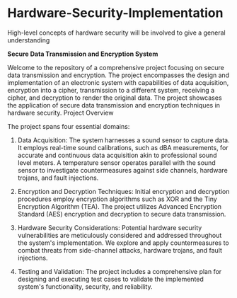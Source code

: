 # Hardware-Security-Implementation
High-level concepts of hardware security will be involved to give a general understanding 

**Secure Data Transmission and Encryption System**

Welcome to the repository of a comprehensive project focusing on secure data transmission and encryption. The project encompasses the design and implementation of an electronic system with capabilities of data acquisition, encryption into a cipher, transmission to a different system, receiving a cipher, and decryption to render the original data. The project showcases the application of secure data transmission and encryption techniques in hardware security.
Project Overview

The project spans four essential domains:

1. Data Acquisition: The system harnesses a sound sensor to capture data. It employs real-time sound calibrations, such as dBA measurements, for accurate and continuous data acquisition akin to professional sound level meters. A temperature sensor operates parallel with the sound sensor to investigate countermeasures against side channels, hardware trojans, and fault injections.

2.  Encryption and Decryption Techniques: Initial encryption and decryption procedures employ encryption algorithms such as XOR and the Tiny Encryption Algorithm (TEA). The project utilizes Advanced Encryption Standard (AES) encryption and decryption to secure data transmission.

3. Hardware Security Considerations: Potential hardware security vulnerabilities are meticulously considered and addressed throughout the system's implementation. We explore and apply countermeasures to combat threats from side-channel attacks, hardware trojans, and fault injections.

4. Testing and Validation: The project includes a comprehensive plan for designing and executing test cases to validate the implemented system's functionality, security, and reliability.
